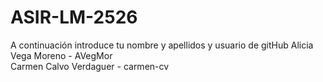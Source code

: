 # ASIR-LM-2526

A continuación introduce tu nombre y apellidos y usuario de gitHub
Alicia Vega Moreno - AVegMor  
Carmen Calvo Verdaguer - carmen-cv 
